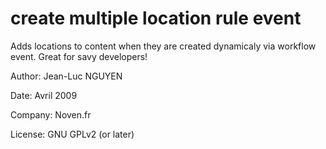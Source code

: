 # create multiple location rule event

Adds locations to content when they are created dynamicaly via workflow event. Great for savy developers!

Author: Jean-Luc NGUYEN

Date: Avril 2009

Company: Noven.fr

License: GNU GPLv2 (or later)


